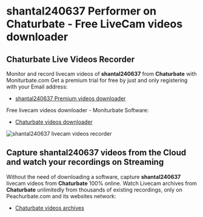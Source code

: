 # shantal240637 Performer on Chaturbate - Free LiveCam videos downloader

## Chaturbate Live Videos Recorder

Monitor and record livecam videos of **shantal240637** from **Chaturbate** with Moniturbate.com
Get a premium trial for free by just and only registering with your Email address:
* [shantal240637 Premium videos downloader](https://moniturbate.com/request-demo-licence-key.html)

Free livecam videos downloader - Moniturbate Software:
* [Chaturbate videos downloader](https://moniturbate.com/moniturbate-download-software.html)

![shantal240637 livecam videos recorder](https://peachurnet.com/templates/moniturbate-software.png)


## Capture shantal240637 videos from the Cloud and watch your recordings on Streaming

Without the need of downloading a software, capture **shantal240637** livecam videos from **Chaturbate** 100% online.
Watch Livecam archives from **Chaturbate** unlimitedly from thousands of existing recordings, only on Peachurbate.com and its websites network:
* [Chaturbate videos archives](https://peachurnet.com/)